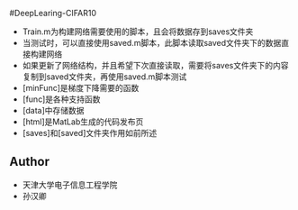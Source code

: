 #DeepLearing-CIFAR10
* Train.m为构建网络需要使用的脚本，且会将数据存到saves文件夹
* 当测试时，可以直接使用saved.m脚本，此脚本读取saved文件夹下的数据直接构建网络
* 如果更新了网络结构，并且希望下次直接读取，需要将saves文件夹下的内容复制到saved文件夹，再使用saved.m脚本测试
* [minFunc]是梯度下降需要的函数
* [func]是各种支持函数
* [data]中存储数据
* [html]是MatLab生成的代码发布页
* [saves]和[saved]文件夹作用如前所述

## Author
* 天津大学电子信息工程学院
* 孙汉卿
